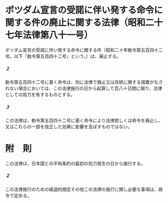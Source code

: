 # ポツダム宣言の受諾に伴い発する命令に関する件の廃止に関する法律（昭和二十七年法律第八十一号）
ポツダム宣言の受諾に伴い発する命令に関する件（昭和二十年勅令第五百四十二号。以下「勅令第五百四十二号」という。）は、廃止する。
##### ２
勅令第五百四十二号に基く命令は、別に法律で廃止又は存続に関する措置がなされない場合においては、この法律施行の日から起算して百八十日間に限り、法律としての効力を有するものとする。
##### ３
この法律は、勅令第五百四十二号に基く命令により法律若しくは命令を廃止し、又はこれらの一部を改正した効果に影響を及ぼすものではない。
# 附　則
この法律は、日本国との平和条約の最初の効力発生の日から施行する。
##### ２
この法律施行のための経過的規定その他この法律の施行に関し必要な事項は、政令で定める。

